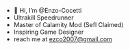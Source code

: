 - 👋 Hi, I’m @Enzo-Cocetti
- Ultrakill Speedrunner
- Master of Calamity Mod (Sefl Claimed)
- Inspiring Game Designer
- reach me at ezco2007@gmail.com

<!---
Enzo-Cocetti/Enzo-Cocetti is a ✨ special ✨ repository because its `README.md` (this file) appears on your GitHub profile.
You can click the Preview link to take a look at your changes.
--->
